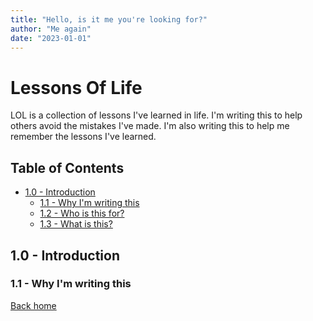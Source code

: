 ```yaml
---
title: "Hello, is it me you're looking for?"
author: "Me again"
date: "2023-01-01"
---
```


# Lessons Of Life

LOL is a collection of lessons I've learned in life. I'm writing this to help others avoid the mistakes I've made.
I'm also writing this to help me remember the lessons I've learned.

## Table of Contents

- [1.0 - Introduction](#10---introduction)
    - [1.1 - Why I'm writing this](#11---why-im-writing-this)
    - [1.2 - Who is this for?](#12---who-is-this-for)
    - [1.3 - What is this?](#13---what-is-this)

## 1.0 - Introduction

### 1.1 - Why I'm writing this

[Back home](/)
